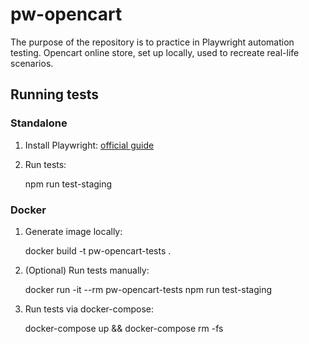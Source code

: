 # pw-opencart

The purpose of the repository is to practice in Playwright automation testing. Opencart online store, set up locally, used to recreate real-life scenarios.

## Running tests

### Standalone

1. Install Playwright: <a href=https://playwright.dev/docs/intro#installing-playwright>official guide</a>
2. Run tests:

    npm run test-staging

### Docker

1. Generate image locally:

    docker build -t pw-opencart-tests .

2. (Optional) Run tests manually:

    docker run -it --rm pw-opencart-tests
    npm run test-staging

3. Run tests via docker-compose:

    docker-compose up && docker-compose rm -fs
